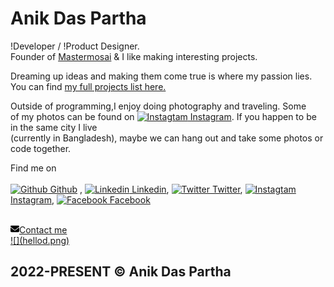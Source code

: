 # Anik Das Partha

!Developer / !Product Designer. <br/>
Founder of [Mastermosai](https://mastermosai.netlify.app/) & I like making interesting projects.

Dreaming up ideas and making them come true is where my passion lies.  
You can find [my full projects list here.](https://heyanik.vercel.app/projects)

Outside of programming,I enjoy doing photography and traveling. Some  
of my photos can be found on <a href="https://www.instagram.com/anik.me/" rel="Instagram" target="_blank">![Instagtam](instagram.png) Instagram</a>. If you happen to be in the same city I live <br>
(currently in Bangladesh), maybe we can hang out and take some photos or code together.

<span className="mid-brake"></span>

Find me on <br>
<br>
<a href="https://github.com/heyanik" rel="Github" target="_blank">![Github](github.png) Github</a> , <a href="https://www.linkedin.com/in/anikdaspartha/" rel="Linkedin" target="_blank">![Linkedin](linkedin.png) Linkedin</a>, <a href="https://twitter.com/hianikdaspartha" rel="Twitter" target="_blank">![Twitter](twitter.png) Twitter</a>, <a href="https://www.instagram.com/anik.me/" rel="Instagram" target="_blank">![Instagtam](instagram.png) Instagram</a>, <a href="https://facebook.com/anikdaspartha" rel="Facebook" target="_blank">![Facebook](facebook.png) Facebook</a>

<br>
<a className="mail-div"  href="mailto:anikdaspartha58@gmail.com" rel="mail" target="_blank"><svg xmlns="http://www.w3.org/2000/svg" height="1em" viewBox="0 0 512 512"><!--! Font Awesome Free 6.4.0 by @fontawesome - https://fontawesome.com License - https://fontawesome.com/license (Commercial License) Copyright 2023 Fonticons, Inc. --><path d="M48 64C21.5 64 0 85.5 0 112c0 15.1 7.1 29.3 19.2 38.4L236.8 313.6c11.4 8.5 27 8.5 38.4 0L492.8 150.4c12.1-9.1 19.2-23.3 19.2-38.4c0-26.5-21.5-48-48-48H48zM0 176V384c0 35.3 28.7 64 64 64H448c35.3 0 64-28.7 64-64V176L294.4 339.2c-22.8 17.1-54 17.1-76.8 0L0 176z"/></svg>Contact me
 </a>
 <br>
<span className="hello_img"><a href="https://open.spotify.com/playlist/3L7lZl8vacdQwK2XzcYS2u?si=z2gYYopdTYWgoUfGVOhyPQ" rel="Spotify" target="_blank">![](hellod.png)</a></span>

## 2022-PRESENT © Anik Das Partha
